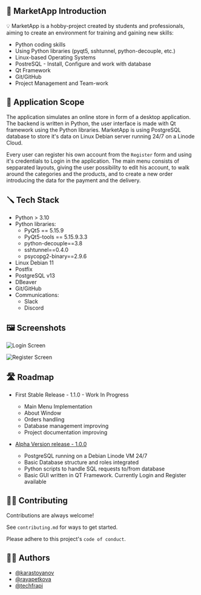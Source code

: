 
## :book: MarketApp Introduction

:bulb: MarketApp is a hobby-project created by students and professionals, aiming to create an environment for training and gaining new skills:

* Python coding skills
* Using Python libraries (pyqt5, sshtunnel, python-decouple, etc.)
* Linux-based Operating Systems
* PostreSQL - Install, Configure and work with database
* Qt Framework
* Git/GitHub
* Project Management and Team-work

## :bookmark: Application Scope

The application simulates an online store in form of a desktop application. The backend is written in Python, the user interface is made with Qt framework using the Python libraries. MarketApp is using PostgreSQL database to store it's data on Linux Debian server running 24/7 on a Linode Cloud. 

Every user can register his own account from the `Register` form and using it's credentials to Login in the application. The main menu consists of sepparated layouts, giving the user possibility to edit his account, to walk around the categories and the products, and to create a new order introducing the data for the payment and the delivery. 








## :screwdriver: Tech Stack

* Python > 3.10
* Python libraries:
  * PyQt5 == 5.15.9
  * PyQt5-tools == 5.15.9.3.3
  * python-decouple==3.8
  * sshtunnel==0.4.0
  * psycopg2-binary==2.9.6
* Linux Debian 11
* Postfix
* PostgreSQL v13
* DBeaver
* Git/GitHub
* Communications:
    * Slack
    * Discord


## :framed_picture: Screenshots

![Login Screen]()

![Register Screen]()


## :motorway: Roadmap

- First Stable Release - 1.1.0 - Work In Progress
  * Main Menu Implementation
  * About Window
  * Orders handling
  * Database management improving
  * Project documentation improving

- [Alpha Version release - 1.0.0](https://github.com/Stake-And-Rope/market-app/releases/tag/alpha-1.0.0)
  * PostgreSQL running on a Debian Linode VM 24/7
  * Basic Database structure and roles integrated
  * Python scripts to handle SQL requests to/from database
  * Basic GUI written in QT Framework. Currently Login and Register available



## :man_technologist: Contributing

Contributions are always welcome!

See `contributing.md` for ways to get started.

Please adhere to this project's `code of conduct`.


## :mechanic: Authors

- [@karastoyanov](https://github.com/karastoyanov)
- [@rayapetkova](https://github.com/rayapetkova)
- [@techfrapi](https://github.com/techfrapi)

